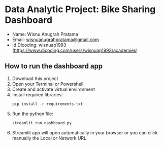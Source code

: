 # Data Analytic Project: Bike Sharing Dashboard
* Name: Wisnu Anugrah Pratama
* Email: wisnuanugrahpratama@gmail.com
* Id Dicoding: wisnuap1993 (https://www.dicoding.com/users/wisnuap1993/academies)

## How to run the dashboard app
1. Download this project
2. Open your Terminal or Powershell
3. Create and activate virtual environment
4. Install required libraries:
   ```python
   pip install -r requirements.txt
   ```
5. Run the python file:
   ```python
   streamlit run dashboard.py
   ```
6. Streamlit app will open automatically in your browser or you can click manually the Local or Network URL

